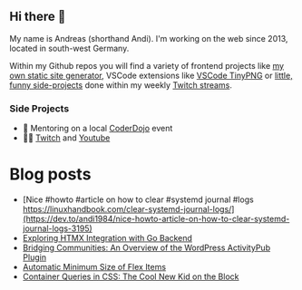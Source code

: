 ## Hi there 👋

My name is Andreas (shorthand Andi). I'm working on the web since 2013, located in south-west Germany.

Within my Github repos you will find a variety of frontend projects like [my own static site generator](https://github.com/andi1984/back2roots), VSCode extensions like [VSCode TinyPNG](https://github.com/andi1984/vscode-tinypng) or [little, funny side-projects](https://emojisocket.herokuapp.com/) done within my weekly [Twitch streams](https://www.twitch.tv/andi1984).

### Side Projects

- 🎒️ Mentoring on a local [CoderDojo](https://coderdojo-saar.de/) event
- 👨‍💻️ [Twitch](https://www.twitch.tv/andi198) and [Youtube](https://www.youtube.com/channel/UC9yhSlXfpjleDuJV1AGViIg)

# Blog posts
<!-- BLOG-POST-LIST:START -->
- [Nice #howto #article on how to clear #systemd journal #logs https://linuxhandbook.com/clear-systemd-journal-logs/](https://dev.to/andi1984/nice-howto-article-on-how-to-clear-systemd-journal-logs-3195)
- [Exploring HTMX Integration with Go Backend](https://dev.to/andi1984/exploring-htmx-integration-with-go-backend-4gb2)
- [Bridging Communities: An Overview of the WordPress ActivityPub Plugin](https://dev.to/andi1984/bridging-communities-an-overview-of-the-wordpress-activitypub-plugin-o9o)
- [Automatic Minimum Size of Flex Items](https://dev.to/andi1984/automatic-minimum-size-of-flex-items-20af)
- [Container Queries in CSS: The Cool New Kid on the Block](https://dev.to/andi1984/container-queries-in-css-the-cool-new-kid-on-the-block-3kck)
<!-- BLOG-POST-LIST:END -->
